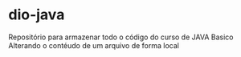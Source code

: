 # dio-java
Repositório para armazenar todo o código do curso de JAVA
Basico
Alterando o contéudo de um arquivo de forma local
